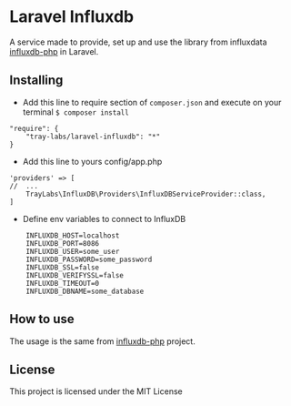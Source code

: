 # Laravel Influxdb

A service made to provide, set up and use the library from influxdata [influxdb-php](https://github.com/influxdata/influxdb-php/) in Laravel.

## Installing

* Add this line to require section of ```composer.json``` and execute on your terminal ```$ composer install```

```
"require": {
    "tray-labs/laravel-influxdb": "*"
}
```

* Add this line to yours config/app.php

```
'providers' => [
//  ...
    TrayLabs\InfluxDB\Providers\InfluxDBServiceProvider::class,
]
```

* Define env variables to connect to InfluxDB

```
    INFLUXDB_HOST=localhost
    INFLUXDB_PORT=8086
    INFLUXDB_USER=some_user
    INFLUXDB_PASSWORD=some_password
    INFLUXDB_SSL=false
    INFLUXDB_VERIFYSSL=false
    INFLUXDB_TIMEOUT=0
    INFLUXDB_DBNAME=some_database
```

## How to use

The usage is the same from [influxdb-php](https://github.com/influxdata/influxdb-php/) project.

License
----

This project is licensed under the MIT License
